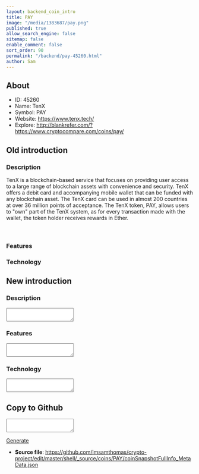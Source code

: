 ```yaml
---
layout: backend_coin_intro
title: PAY
image: "/media/1383687/pay.png"
published: true
allow_search_engine: false
sitemap: false
enable_comment: false
sort_order: 90
permalink: "/backend/pay-45260.html"
author: Sam
---
```


## About

- ID: 45260
- Name: TenX
- Symbol: PAY
- Website: https://www.tenx.tech/
- Explore: http://blankrefer.com/?https://www.cryptocompare.com/coins/pay/


## Old introduction

### Description

<p><span>TenX is a blockchain-based service that focuses on providing</span><span> user access to a large range of blockchain assets with convenience and security. </span><span>TenX offers a debit card and accompanying mobile wallet that can be funded with any blockchain asset. The TenX card can be used in almost 200 countries at over 36 million points of acceptance. </span>The TenX token, PAY, allows users to "own" part of the TenX system, as for every transaction made with the wallet, the token holder receives rewards in Ether.<br /><span> </span><br /><br /></p>

### Features


### Technology




## New introduction


### Description
<textarea id="meta_description" name="description"></textarea>

### Features
<textarea id="meta_features" name="features"></textarea>

### Technology
<textarea id="meta_technology" name="technology"></textarea>


## Copy to Github

<textarea id="coinsnapshotfullinfo_metadata"></textarea>

<a href="#gen" onclick="generateMetaDatJson()">Generate</a>

- **Source file**: <a href="https://github.com/imsamthomas/crypto-project/edit/master/shell/_source/coins/PAY/coinSnapshotFullInfo_MetaData.json">https://github.com/imsamthomas/crypto-project/edit/master/shell/_source/coins/PAY/coinSnapshotFullInfo_MetaData.json</a>

